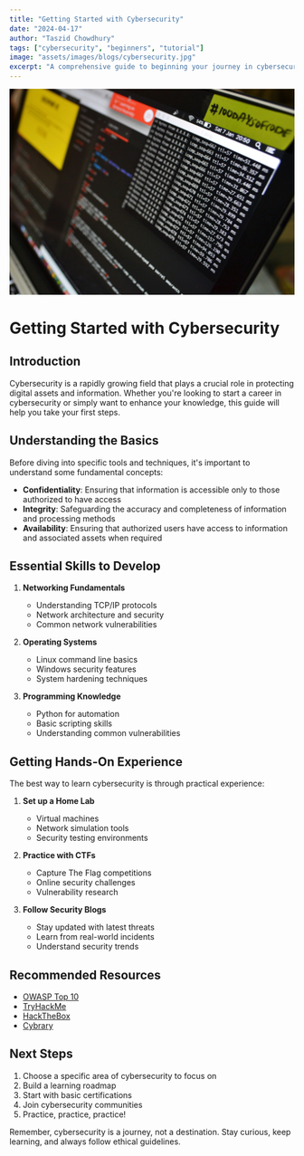 ```yaml
---
title: "Getting Started with Cybersecurity"
date: "2024-04-17"
author: "Taszid Chowdhury"
tags: ["cybersecurity", "beginners", "tutorial"]
image: "assets/images/blogs/cybersecurity.jpg"
excerpt: "A comprehensive guide to beginning your journey in cybersecurity, covering essential concepts, tools, and best practices."
---
```

<img src="assets/images/blogs/cybersecurity.jpg" alt="cybersecurity" />

# Getting Started with Cybersecurity

## Introduction

Cybersecurity is a rapidly growing field that plays a crucial role in protecting digital assets and information. Whether you're looking to start a career in cybersecurity or simply want to enhance your knowledge, this guide will help you take your first steps.

## Understanding the Basics

Before diving into specific tools and techniques, it's important to understand some fundamental concepts:

- **Confidentiality**: Ensuring that information is accessible only to those authorized to have access
- **Integrity**: Safeguarding the accuracy and completeness of information and processing methods
- **Availability**: Ensuring that authorized users have access to information and associated assets when required

## Essential Skills to Develop

1. **Networking Fundamentals**
   - Understanding TCP/IP protocols
   - Network architecture and security
   - Common network vulnerabilities

2. **Operating Systems**
   - Linux command line basics
   - Windows security features
   - System hardening techniques

3. **Programming Knowledge**
   - Python for automation
   - Basic scripting skills
   - Understanding common vulnerabilities

## Getting Hands-On Experience

The best way to learn cybersecurity is through practical experience:

1. **Set up a Home Lab**
   - Virtual machines
   - Network simulation tools
   - Security testing environments

2. **Practice with CTFs**
   - Capture The Flag competitions
   - Online security challenges
   - Vulnerability research

3. **Follow Security Blogs**
   - Stay updated with latest threats
   - Learn from real-world incidents
   - Understand security trends

## Recommended Resources

- [OWASP Top 10](https://owasp.org/www-project-top-ten/)
- [TryHackMe](https://tryhackme.com/)
- [HackTheBox](https://www.hackthebox.com/)
- [Cybrary](https://www.cybrary.it/)

## Next Steps

1. Choose a specific area of cybersecurity to focus on
2. Build a learning roadmap
3. Start with basic certifications
4. Join cybersecurity communities
5. Practice, practice, practice!

Remember, cybersecurity is a journey, not a destination. Stay curious, keep learning, and always follow ethical guidelines. 